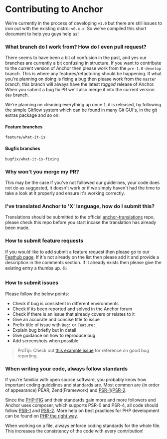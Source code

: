 # Contributing to Anchor
We're currently in the process of developing `v1.0` but there are still issues to iron out with the existing distro: `v0.x.x`. So we've compiled this short document to help you guys help *us*!

### What branch do I work from? How do I even pull request?
There seems to have been a bit of confusion in the past, and yes our branches are currently a bit confusing in structure. If you want to contribute to the current version of Anchor then please work from the `pre-1.0-develop` branch. This is where any features/refactoring should be happening. If what you're planning on doing is fixing a bug then please work from the `master` branch, this branch will always have the latest *tagged* release of Anchor. When you submit a bug fix PR we'll also merge it into the current version `dev` branch.

We're planning on cleaning everything up once `1.0` is released, by following the simple Gitflow system which can be found in many Git GUI's, in the git extras package and so on.

#### Feature branches
`feature/what-it-is`

#### Bugfix branches
`bugfix/what-it-is-fixing`

### Why won't you merge my PR?
This may be the case if you've not followed our guidelines, your code does not do as suggested, it doesn't work or if we simply haven't had the time to take a look at it properly and ensure it's working correctly.

### I've translated Anchor to 'X' language, how do I submit this?
Translations should be submitted to the official [anchor-translations](https://github.com/anchorcms/anchor-translations) repo, please check this repo before you start incase the translation has already been made.

### How to submit feature requests
If you would like to add submit a feature request then please go to our [Feathub page](http://feathub.com/anchorcms/anchor-cms). If it's not already on the list then please add it and provide a description in the comments section. If it already exists then please give the existing entry a thumbs up. :+1:

### How to submit issues
Please follow the below points:
- Check if bug is consistent in different environments
- Check if its been reported and solved in the Anchor forum
- Check if there is an issue that already covers or relates to it
- Give an accurate and concise title to issue
- Prefix title of issue with `Bug:` or `Feature:`
- Explain bug briefly but in detail
- Give guidance on how to reproduce bug
- Add screenshots when possible

> ProTip: Check out [this example issue](https://github.com/anchorcms/anchor-cms/issues/873#issuecomment-151784603) for reference on good bug reporting.

### When writing your code, always follow standards
If you're familiar with open source software, you probably know how important coding guidelines and standards are. Most common are (in order of appearance) PEAR, Zend(Framework) and [PSR-1](http://www.php-fig.org/psr/psr-1)/[PSR-2](http://www.php-fig.org/psr/psr-2).

Since the [PHP-FIG](http://www.php-fig.org) and their standards gain more and more followers and Anchor uses composer, which supports PSR-0 and PSR-4, all code should follow [PSR-1](http://www.php-fig.org/psr/psr-1) and [PSR-2](http://www.php-fig.org/psr/psr-2).
More help on best practices for PHP development can be found on [PHP the right way](http://www.phptherightway.com).

When working on a file, always enforce coding standards for the whole file. This increases the consistency of the code with every contribution!
